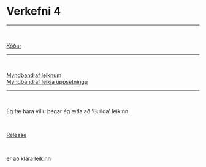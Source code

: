 # Verkefni 4

---

<br>

[Kóðar]()

---

<br>

[Myndband af leiknum]()
<br>
[Myndband af leikja uppsetningu]()

---

<br>

Ég fæ bara villu þegar ég ætla að 'Builda' leikinn.

<br>

[Release]()

<br>

er að klára leikinn
